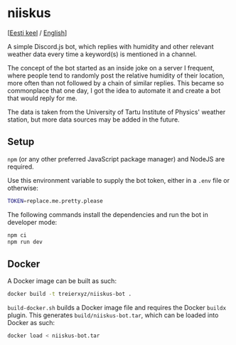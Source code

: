 # niiskus
[[Eesti keel](./README.et.md) / [English](./README.md)]

A simple Discord.js bot, which replies with humidity and other relevant weather data every time a keyword(s) is mentioned in a channel.

The concept of the bot started as an inside joke on a server I frequent, where people tend to randomly post the relative humidity of their location, more often than not followed by a chain of similar replies. This became so commonplace that one day, I got the idea to automate it and create a bot that would reply for me.

The data is taken from the University of Tartu Institute of Physics' weather station, but more data sources may be added in the future.

## Setup

`npm` (or any other preferred JavaScript package manager) and NodeJS are required.

Use this environment variable to supply the bot token, either in a `.env` file or otherwise:
```bash
TOKEN=replace.me.pretty.please
```

The following commands install the dependencies and run the bot in developer mode:
```bash
npm ci
npm run dev
```
## Docker
A Docker image can be built as such:
```bash
docker build -t treierxyz/niiskus-bot .
```

`build-docker.sh` builds a Docker image file and requires the Docker `buildx` plugin. This generates `build/niiskus-bot.tar`, which can be loaded into Docker as such:
```bash
docker load < niiskus-bot.tar
```